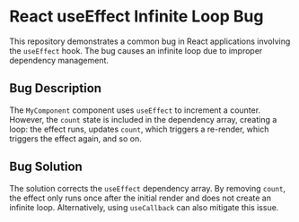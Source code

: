 # React useEffect Infinite Loop Bug

This repository demonstrates a common bug in React applications involving the `useEffect` hook. The bug causes an infinite loop due to improper dependency management.

## Bug Description

The `MyComponent` component uses `useEffect` to increment a counter. However, the `count` state is included in the dependency array, creating a loop: the effect runs, updates `count`, which triggers a re-render, which triggers the effect again, and so on.

## Bug Solution

The solution corrects the `useEffect` dependency array. By removing `count`, the effect only runs once after the initial render and does not create an infinite loop.  Alternatively, using `useCallback` can also mitigate this issue.